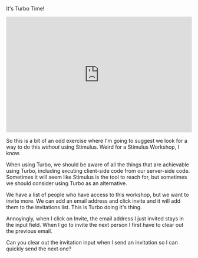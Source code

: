 It's Turbo Time!

<iframe width="100%" height="315" src="https://www.youtube.com/embed/GpLCjrayo-8?si=oa9r6832UB0I8GiC" title="YouTube video player" frameborder="0" allow="accelerometer; autoplay; clipboard-write; encrypted-media; gyroscope; picture-in-picture; web-share" allowfullscreen></iframe>

So this is a bit of an odd exercise where I'm going to suggest we look for a way
to do this *without* using Stimulus. Weird for a Stimulus Workshop, I know.

When using Turbo, we should be aware of all the things that are achievable using
Turbo, including excuting client-side code from our server-side code. Sometimes
it will seem like Stimulus is the tool to reach for, but sometimes we should
consider using Turbo as an alternative.

We have a list of people who have access to this workshop, but we want to invite
more. We can add an email address and click invite and it will add them to the
invitations list. This is Turbo doing it's thing.

Annoyingly, when I click on Invite, the email address I just invited stays in
the input field. When I go to invite the next person I first have to clear out
the previous email.

Can you clear out the invitation input when I send an invitation so I can
quickly send the next one?
